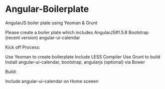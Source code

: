 # Angular-Boilerplate
AngularJS boiler plate using Yeoman &amp; Grunt

Please create a boiler plate which includes 
AngularJS#1.5.8
Bootstrap (recent version)
angular-ui-calendar

Kick off Process:

Use Yeoman to create boilerplate
Include LESS Compiler
Use Grunt to build
Install angular-ui-calendar, bootstrap, angularjs (optional) via Bower

Build:

Include angular-ui-calendar on Home sceeen

